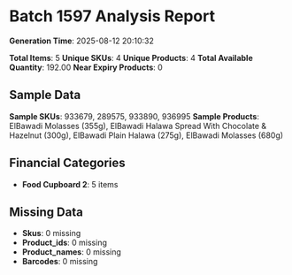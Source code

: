 # Batch 1597 Analysis Report

**Generation Time**: 2025-08-12 20:10:32

**Total Items**: 5
**Unique SKUs**: 4
**Unique Products**: 4
**Total Available Quantity**: 192.00
**Near Expiry Products**: 0

## Sample Data
**Sample SKUs**: 933679, 289575, 933890, 936995
**Sample Products**: ElBawadi Molasses (355g), ElBawadi Halawa Spread With Chocolate & Hazelnut (300g), ElBawadi Plain Halawa (275g), ElBawadi Molasses (680g)

## Financial Categories
- **Food Cupboard 2**: 5 items

## Missing Data
- **Skus**: 0 missing
- **Product_ids**: 0 missing
- **Product_names**: 0 missing
- **Barcodes**: 0 missing

